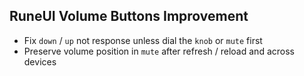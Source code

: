 RuneUI Volume Buttons Improvement
---

- Fix `down` / `up` not response unless dial the `knob` or `mute` first
- Preserve volume position in `mute` after refresh / reload and across devices
